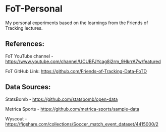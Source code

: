 # FoT-Personal
My personal experiments based on the learnings from the Friends of Tracking lectures.

## References:

FoT YouTube channel - https://www.youtube.com/channel/UCUBFJYcag8j2rm_9HkrrA7w/featured

FoT GitHub Link: https://github.com/Friends-of-Tracking-Data-FoTD

## Data Sources:

StatsBomb - https://github.com/statsbomb/open-data

Metrica Sports - https://github.com/metrica-sports/sample-data

Wyscout - https://figshare.com/collections/Soccer_match_event_dataset/4415000/2
